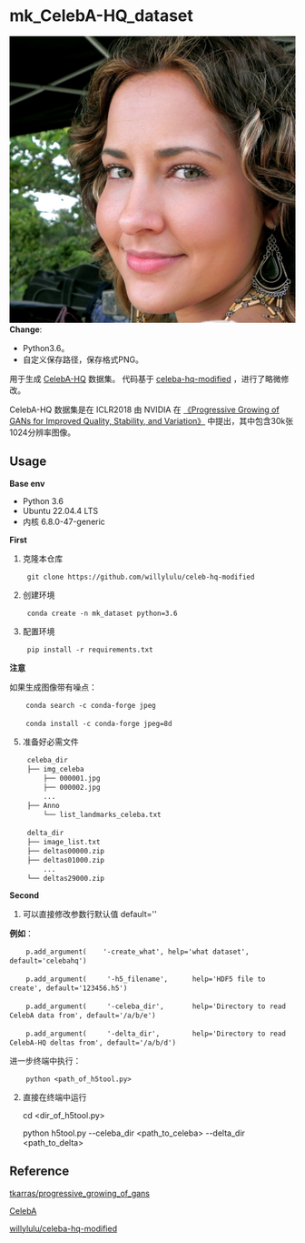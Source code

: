 # mk_CelebA-HQ_dataset
![Sample Image](imgs/200122.png)
**Change**:
  - Python3.6。
  - 自定义保存路径，保存格式PNG。

用于生成 [CelebA-HQ](https://github.com/tkarras/progressive_growing_of_gans) 数据集。
代码基于 [celeba-hq-modified](https://github.com/willylulu/celeba-hq-modified/tree/master) ，进行了略微修改。

CelebA-HQ 数据集是在 ICLR2018 由 NVIDIA 在 [《Progressive Growing of GANs for Improved Quality, Stability, and Variation》](https://arxiv.org/abs/1710.10196) 中提出，其中包含30k张1024分辨率图像。
## Usage

**Base env**
  - Python 3.6
  - Ubuntu 22.04.4 LTS
  - 内核 6.8.0-47-generic

**First**
1. 克隆本仓库

        git clone https://github.com/willylulu/celeb-hq-modified

2. 创建环境

        conda create -n mk_dataset python=3.6

3. 配置环境

        pip install -r requirements.txt

**注意**

如果生成图像带有噪点：

        conda search -c conda-forge jpeg

        conda install -c conda-forge jpeg=8d

5. 准备好必需文件

        celeba_dir
        ├── img_celeba
            ├── 000001.jpg
            ├── 000002.jpg
            ...
        ├── Anno
            └── list_landmarks_celeba.txt
        
        delta_dir
        ├── image_list.txt
        ├── deltas00000.zip
        ├── deltas01000.zip
            ...
        └── deltas29000.zip

**Second**

  1. 可以直接修改参数行默认值 default=''
  
  **例如**：

        p.add_argument(    '-create_what', help='what dataset', default='celebahq')
        
        p.add_argument(     '-h5_filename',      help='HDF5 file to create', default='123456.h5')
        
        p.add_argument(     '-celeba_dir',       help='Directory to read CelebA data from', default='/a/b/e')
        
        p.add_argument(     '-delta_dir',        help='Directory to read CelebA-HQ deltas from', default='/a/b/d')

  进一步终端中执行：

        python <path_of_h5tool.py>
  
  2. 直接在终端中运行
  
        cd <dir_of_h5tool.py>
        
        python h5tool.py --celeba_dir <path_to_celeba> --delta_dir <path_to_delta>

## Reference
[tkarras/progressive_growing_of_gans](https://github.com/tkarras/progressive_growing_of_gans)

[CelebA](https://mmlab.ie.cuhk.edu.hk/projects/CelebA.html)

[willylulu/celeba-hq-modified](https://github.com/willylulu/celeba-hq-modified/tree/master)
